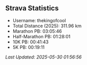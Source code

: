 


## Strava Statistics

- Username: thekingofcool
- Total Distance (2025): 311.96 km
- Marathon PB: 03:05:46
- Half-Marathon PB: 01:28:01
- 10K PB: 00:41:43
- 5K PB: 00:19:11

*Last Updated: 2025-05-30 01:56:56*
